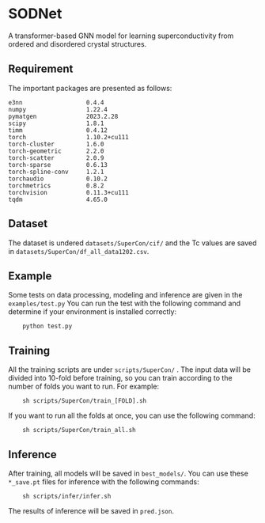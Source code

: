 # SODNet

A transformer-based GNN model for learning superconductivity from ordered and disordered crystal structures.

## Requirement

The important packages are presented as follows:

```
e3nn                  0.4.4
numpy                 1.22.4
pymatgen              2023.2.28
scipy                 1.8.1
timm                  0.4.12
torch                 1.10.2+cu111
torch-cluster         1.6.0
torch-geometric       2.2.0
torch-scatter         2.0.9
torch-sparse          0.6.13
torch-spline-conv     1.2.1
torchaudio            0.10.2 
torchmetrics          0.8.2
torchvision           0.11.3+cu111
tqdm                  4.65.0 
```

## Dataset

The dataset is undered `datasets/SuperCon/cif/` and the Tc values are saved in `datasets/SuperCon/df_all_data1202.csv`.

## Example

Some tests on data processing, modeling and inference are given in the `examples/test.py`
You can run the test with the following command and determine if your environment is installed correctly:

```
    python test.py
```

## Training

All the training scripts are under `scripts/SuperCon/` . 
The input data will be divided into 10-fold before training, so you can train according to the number of folds you want to run.
For example:

```
    sh scripts/SuperCon/train_[FOLD].sh
```
If you want to run all the folds at once, you can use the following command:

```
    sh scripts/SuperCon/train_all.sh
```

## Inference

After training, all models will be saved in `best_models/`.
You can use these `*_save.pt` files for inference with the following commands:

```
    sh scripts/infer/infer.sh
```
The results of inference will be saved in `pred.json`.
